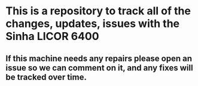 # This is a repository to track all of the changes, updates, issues with the Sinha LICOR 6400

## If this machine needs any repairs please open an issue so we can comment on it, and any fixes will be tracked over time.


